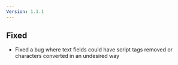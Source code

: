 ```yaml
---
Version: 1.1.1
---
```


## Fixed

- Fixed a bug where text fields could have script tags removed or characters converted in an undesired way
